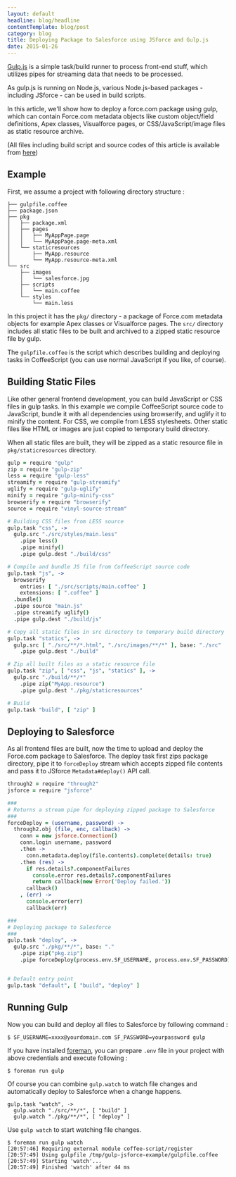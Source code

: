 ```yaml
---
layout: default
headline: blog/headline
contentTemplate: blog/post
category: blog
title: Deploying Package to Salesforce using JSforce and Gulp.js
date: 2015-01-26
---
```


[Gulp.js](http://gulpjs.com) is a simple task/build runner to process front-end stuff, which utilizes pipes for streaming data that needs to be processed. 

As gulp.js is running on Node.js, various Node.js-based packages - including JSforce - can be used in build scripts.

In this article, we'll show how to deploy a force.com package using gulp, which can contain Force.com metadata objects like custom object/field definitions, Apex classes, Visualforce pages, or CSS/JavaScript/image files as static resource archive.

(All files including build script and source codes of this article is available from [here](https://github.com/jsforce/example-gulp-jsforce))

## Example

First, we assume a project with following directory structure :

```
├── gulpfile.coffee
├── package.json
├── pkg
│   ├── package.xml
│   ├── pages
│   │   ├── MyAppPage.page
│   │   └── MyAppPage.page-meta.xml
│   └── staticresources
│       ├── MyApp.resource
│       └── MyApp.resource-meta.xml
└── src
    ├── images
    │   └── salesforce.jpg
    ├── scripts
    │   └── main.coffee
    └── styles
        └── main.less
```

In this project it has the `pkg/` directory - a package of Force.com metadata objects for example Apex classes or Visualforce pages. 
The `src/` directory includes all static files to be built and archived to a zipped static resource file by gulp.

The `gulpfile.coffee` is the script which describes building and deploying tasks in CoffeeScript (you can use normal JavaScript if you like, of course).

## Building Static Files

Like other general frontend development, you can build JavaScript or CSS files in gulp tasks. In this example we compile CoffeeScript source code to JavaScript, bundle it with all dependencies using browserify, and uglify it to minify the content. For CSS, we compile from LESS stylesheets. Other static files like HTML or images are just copied to temporary build directory.

When all static files are built, they will be zipped as a static resource file in `pkg/staticresources` directory.


```coffee
gulp = require "gulp"
zip = require "gulp-zip"
less = require "gulp-less"
streamify = require "gulp-streamify"
uglify = require "gulp-uglify"
minify = require "gulp-minify-css"
browserify = require "browserify"
source = require "vinyl-source-stream"

# Building CSS files from LESS source
gulp.task "css", ->
  gulp.src "./src/styles/main.less"
    .pipe less()
    .pipe minify()
    .pipe gulp.dest "./build/css"

# Compile and bundle JS file from CoffeeScript source code
gulp.task "js", ->
  browserify
    entries: [ "./src/scripts/main.coffee" ]
    extensions: [ ".coffee" ]
  .bundle()
  .pipe source "main.js"
  .pipe streamify uglify()
  .pipe gulp.dest "./build/js"

# Copy all static files in src directory to temporary build directory
gulp.task "statics", ->
  gulp.src [ "./src/**/*.html", "./src/images/**/*" ], base: "./src"
    .pipe gulp.dest "./build"

# Zip all built files as a static resource file
gulp.task "zip", [ "css", "js", "statics" ], ->
  gulp.src "./build/**/*"
    .pipe zip("MyApp.resource")
    .pipe gulp.dest "./pkg/staticresources"

# Build
gulp.task "build", [ "zip" ]

```

## Deploying to Salesforce

As all frontend files are built, now the time to upload and deploy the Force.com package to Salesforce.
The deploy task first zips package directory, pipe it to `forceDeploy` stream which accepts zipped file contents and
pass it to JSforce `Metadata#deploy()` API call.

```coffee
through2 = require "through2"
jsforce = require "jsforce"

###
# Returns a stream pipe for deploying zipped package to Salesforce
###
forceDeploy = (username, password) ->
  through2.obj (file, enc, callback) ->
    conn = new jsforce.Connection()
    conn.login username, password
    .then ->
      conn.metadata.deploy(file.contents).complete(details: true)
    .then (res) ->
      if res.details?.componentFailures
        console.error res.details?.componentFailures
        return callback(new Error('Deploy failed.'))
      callback()
    , (err) ->
      console.error(err)
      callback(err)

###
# Deploying package to Salesforce
###
gulp.task "deploy", ->
  gulp.src "./pkg/**/*", base: "."
    .pipe zip("pkg.zip")
    .pipe forceDeploy(process.env.SF_USERNAME, process.env.SF_PASSWORD)


# Default entry point
gulp.task "default", [ "build", "deploy" ]
```

## Running Gulp

Now you can build and deploy all files to Salesforce by following command :

```
$ SF_USERNAME=xxxx@yourdomain.com SF_PASSWORD=yourpassword gulp
```

If you have installed [foreman](https://github.com/ddollar/foreman), you can prepare `.env` file in your project with above credentials and execute following :

```
$ foreman run gulp
```

Of course you can combine `gulp.watch` to watch file changes and automatically deploy to Salesforce when a change happens.

```
gulp.task "watch", ->
  gulp.watch "./src/**/*", [ "build" ]
  gulp.watch "./pkg/**/*", [ "deploy" ]
```

Use `gulp watch` to start watching file changes.

```
$ foreman run gulp watch
[20:57:46] Requiring external module coffee-script/register
[20:57:49] Using gulpfile /tmp/gulp-jsforce-example/gulpfile.coffee
[20:57:49] Starting 'watch'...
[20:57:49] Finished 'watch' after 44 ms

```





